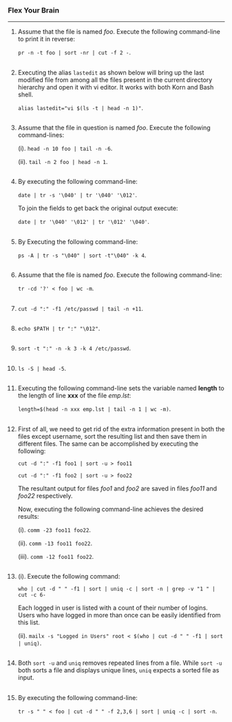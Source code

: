### Flex Your Brain

---

01. Assume that the file is named _foo_. Execute the following command-line to print it in reverse:

    `pr -n -t foo | sort -nr | cut -f 2 -`.

##

02. Executing the alias `lastedit` as shown below will bring up the last modified file from among all the files present in the current directory hierarchy and open it with vi editor. It works with both Korn and Bash shell.

    `alias lastedit="vi $(ls -t | head -n 1)"`.

##

03. Assume that the file in question is named _foo_. Execute the following command-lines:

    (i). `head -n 10 foo | tail -n -6`.

    (ii). `tail -n 2 foo | head -n 1`.

##

04. By executing the following command-line:

    `date | tr -s '\040' | tr '\040' '\012'`.

    To join the fields to get back the original output execute:

    `date | tr '\040' '\012' | tr '\012' '\040'`.

##

05. By Executing the following command-line:

    `ps -A | tr -s "\040" | sort -t"\040" -k 4`.

##

06. Assume that the file is named _foo_. Execute the following command-line:

    `tr -cd '?' < foo | wc -m`.

##

07. `cut -d ":" -f1 /etc/passwd | tail -n +11`.

##

08. `echo $PATH | tr ":" "\012"`.

##

09. `sort -t ":" -n -k 3 -k 4 /etc/passwd`.

##

10. `ls -S | head -5`.

##

11. Executing the following command-line sets the variable named **length** to the length of line **xxx** of the file _emp.lst_:

    `length=$(head -n xxx emp.lst | tail -n 1 | wc -m)`.

##

12. First of all, we need to get rid of the extra information present in both the files except username, sort the resulting list and then save them in different files. The same can be accomplished by executing the following:

    `cut -d ":" -f1 foo1 | sort -u > foo11`

    `cut -d ":" -f1 foo2 | sort -u > foo22`

    The resultant output for files _foo1_ and _foo2_ are saved in files _foo11_ and _foo22_ respectively.

    Now, executing the following command-line achieves the desired results:

    (i). `comm -23 foo11 foo22`.

    (ii). `comm -13 foo11 foo22`.

    (iii). `comm -12 foo11 foo22`.

##

13. (i). Execute the following command:

    `who | cut -d " " -f1 | sort | uniq -c | sort -n | grep -v "1 " | cut -c 6-`

    Each logged in user is listed with a count of their number of logins. Users who have logged in more than once can be easily identified from this list.

    (ii). `mailx -s "Logged in Users" root < $(who | cut -d " " -f1 | sort | uniq)`.

##

14. Both `sort -u` and `uniq` removes repeated lines from a file. While `sort -u` both sorts a file and displays unique lines, `uniq` expects a sorted file as input.

##

15. By executing the following command-line:

    `tr -s " " < foo | cut -d " " -f 2,3,6 | sort | uniq -c | sort -n`.

##
